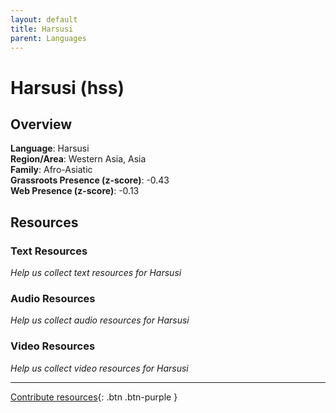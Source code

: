 ```yaml
---
layout: default
title: Harsusi
parent: Languages
---
```


# Harsusi (hss)

## Overview

**Language**: Harsusi  
**Region/Area**: Western Asia, Asia  
**Family**: Afro-Asiatic  
**Grassroots Presence (z-score)**: -0.43  
**Web Presence (z-score)**: -0.13  

## Resources

### Text Resources
*Help us collect text resources for Harsusi*

### Audio Resources
*Help us collect audio resources for Harsusi*

### Video Resources
*Help us collect video resources for Harsusi*

---

[Contribute resources](https://forms.office.com/e/1SfLJx3u1r){: .btn .btn-purple }

